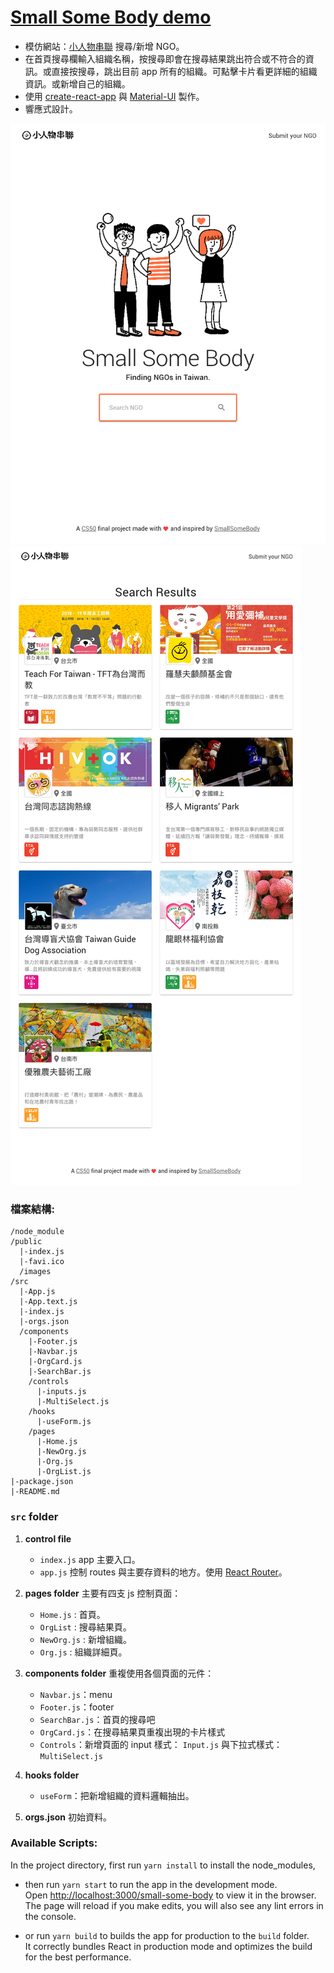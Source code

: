 # [Small Some Body demo](https://lipeijia.github.io/small-some-body)

- 模仿網站：[小人物串聯](https://smallsomebody.tw/) 搜尋/新增 NGO。
- 在首頁搜尋欄輸入組織名稱，按搜尋即會在搜尋結果跳出符合或不符合的資訊。或直接按搜尋，跳出目前 app 所有的組織。可點擊卡片看更詳細的組織資訊。或新增自己的組織。
- 使用 [create-react-app](https://create-react-app.dev/) 與 [Material-UI](https://material-ui.com/) 製作。
- 響應式設計。

![](./assets/home.png)
![](./assets/results.png)

### 檔案結構:

```
/node_module
/public
  |-index.js
  |-favi.ico
  /images
/src
  |-App.js
  |-App.text.js
  |-index.js
  |-orgs.json
  /components
    |-Footer.js
    |-Navbar.js
    |-OrgCard.js
    |-SearchBar.js
    /controls
      |-inputs.js
      |-MultiSelect.js
    /hooks
      |-useForm.js
    /pages
      |-Home.js
      |-NewOrg.js
      |-Org.js
      |-OrgList.js
|-package.json
|-README.md
```

### `src` folder

1. **control file**

   - `index.js` app 主要入口。
   - `app.js` 控制 routes 與主要存資料的地方。使用 [React Router](https://reactrouter.com/)。

2. **pages folder**
   主要有四支 js 控制頁面：

   - `Home.js` : 首頁。
   - `OrgList` : 搜尋結果頁。
   - `NewOrg.js` : 新增組織。
   - `Org.js` : 組織詳細頁。

3. **components folder**
   重複使用各個頁面的元件：

   - `Navbar.js`：menu
   - `Footer.js`：footer
   - `SearchBar.js`：首頁的搜尋吧
   - `OrgCard.js`：在搜尋結果頁重複出現的卡片樣式
   - `Controls`：新增頁面的 input 樣式： `Input.js` 與下拉式樣式：`MultiSelect.js`

4. **hooks folder**

   - `useForm`：把新增組織的資料邏輯抽出。

5. **orgs.json**
   初始資料。

### Available Scripts:

In the project directory,
first run `yarn install` to install the node_modules,

- then run `yarn start` to run the app in the development mode.\
  Open [http://localhost:3000/small-some-body](http://localhost:3000/small-some-body) to view it in the browser.
  The page will reload if you make edits, you will also see any lint errors in the console.

- or run `yarn build` to builds the app for production to the `build` folder.\
  It correctly bundles React in production mode and optimizes the build for the best performance.
